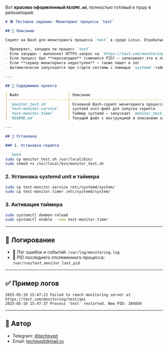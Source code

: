 Вот **красиво оформленный `README.md`**, полностью готовый к пушу в репозиторий:

````markdown
# 🛠️ Тестовое задание: Мониторинг процесса `test`

## 📄 Описание

Скрипт на Bash для мониторинга процесса `test` в среде Linux. Отрабатывает каждую минуту и выполняет следующие действия:

- Проверяет, запущен ли процесс `test`
- Если запущен — выполняет HTTPS-запрос на `https://test.com/monitoring/test/api`
- Если процесс был **перезапущен** (сменился PID) — записывает это в лог
- Если **сервер мониторинга недоступен** — также пишет в лог
- Автоматически запускается при старте системы с помощью `systemd`-таймера

---

## 📁 Содержимое проекта

| Файл                      | Описание                                           |
|---------------------------|----------------------------------------------------|
| `monitor_test.sh`         | Основной Bash-скрипт мониторинга процесса          |
| `test-monitor.service`    | systemd unit-файл для запуска скрипта              |
| `test-monitor.timer`      | Таймер systemd — запускает `monitor_test.sh` каждую минуту |
| `README.md`               | Текущий файл с инструкцией и описанием задания     |

---

## 🚀 Установка

### 1. Установка скрипта

```bash
sudo cp monitor_test.sh /usr/local/bin/
sudo chmod +x /usr/local/bin/monitor_test.sh
````

### 2. Установка systemd unit и таймера

```bash
sudo cp test-monitor.service /etc/systemd/system/
sudo cp test-monitor.timer /etc/systemd/system/
```

### 3. Активация таймера

```bash
sudo systemctl daemon-reload
sudo systemctl enable --now test-monitor.timer
```

---

## 📝 Логирование

* 📄 Лог ошибок и событий: `/var/log/monitoring.log`
* 💾 PID последнего отслеженного процесса: `/var/run/test_monitor_last_pid`

---

## ✅ Пример логов

```text
2025-05-19 15:47:23 Failed to reach monitoring server at https://test.com/monitoring/test/api
2025-05-19 15:47:37 Process 'test' restarted. New PID: 384850
```

---

## 📎 Автор

- Telegram: [@techpvpit](https://t.me/techpvpit)  
- Email: techpvpit@mail.ru

